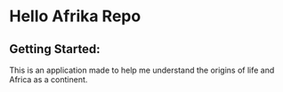 # Hello Afrika Repo

## Getting Started:

This is an application made to help me understand the origins of life and Africa as a continent.

